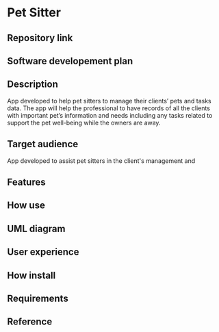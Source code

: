 # Pet Sitter

## 
## Repository link

## Software developement plan

##  Description

App developed to help pet sitters to manage their clients’ pets and tasks data. The app will help the professional to have records of all the clients with important pet’s information and needs including any tasks related to support the pet well-being while the owners are away.

## Target audience

App developed to assist pet sitters in the client's management and 

## Features

## How use

## UML diagram

## User experience

## How install

## Requirements

## Reference
